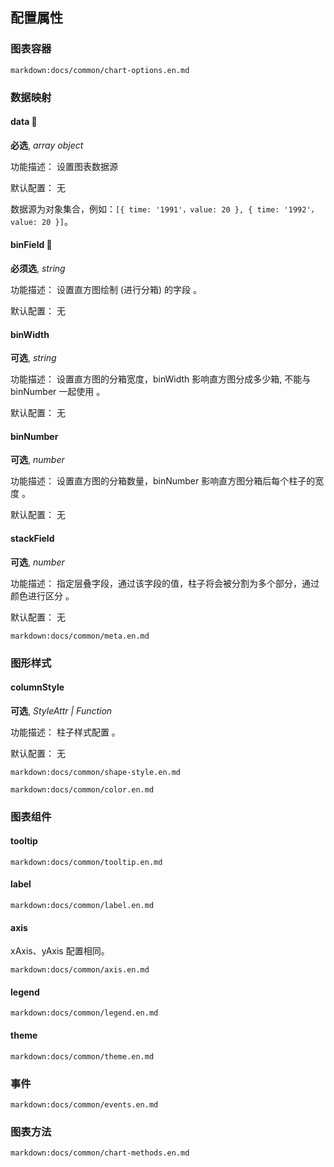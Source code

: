 ## 配置属性

### 图表容器

`markdown:docs/common/chart-options.en.md`

### 数据映射

#### data 📌

**必选**, _array object_

功能描述： 设置图表数据源

默认配置： 无

数据源为对象集合，例如：`[{ time: '1991'，value: 20 }, { time: '1992'，value: 20 }]`。

#### binField 📌

**必须选**, _string_

功能描述： 设置直方图绘制 (进行分箱) 的字段 。

默认配置： 无

#### binWidth

**可选**, _string_

功能描述： 设置直方图的分箱宽度，binWidth 影响直方图分成多少箱, 不能与 binNumber 一起使用 。

默认配置： 无

#### binNumber

**可选**, _number_

功能描述： 设置直方图的分箱数量，binNumber 影响直方图分箱后每个柱子的宽度 。

默认配置： 无

#### stackField

**可选**, _number_

功能描述： 指定层叠字段，通过该字段的值，柱子将会被分割为多个部分，通过颜色进行区分 。

默认配置： 无

`markdown:docs/common/meta.en.md`

### 图形样式

#### columnStyle

**可选**, _StyleAttr | Function_

功能描述： 柱子样式配置 。

默认配置： 无

`markdown:docs/common/shape-style.en.md`

`markdown:docs/common/color.en.md`

### 图表组件

#### tooltip

`markdown:docs/common/tooltip.en.md`

#### label

`markdown:docs/common/label.en.md`

#### axis

xAxis、yAxis 配置相同。

`markdown:docs/common/axis.en.md`

#### legend

`markdown:docs/common/legend.en.md`

#### theme

`markdown:docs/common/theme.en.md`

### 事件

`markdown:docs/common/events.en.md`

### 图表方法

`markdown:docs/common/chart-methods.en.md`
